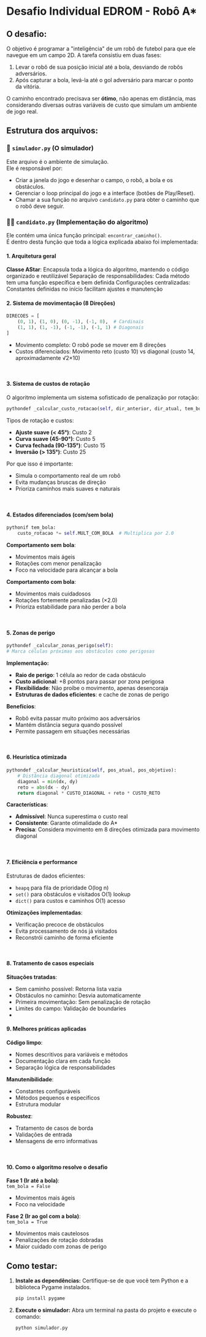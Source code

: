 # Desafio Individual EDROM - Robô A*


## O desafio:

O objetivo é programar a "inteligência" de um robô de futebol para que ele navegue em um campo 2D. 
A tarefa consistiu em duas fases:
1.  Levar o robô de sua posição inicial até a bola, desviando de robôs adversários.
2.  Após capturar a bola, levá-la até o gol adversário para marcar o ponto da vitória.

O caminho encontrado precisava ser **ótimo**, não apenas em distância, mas considerando diversas outras variáveis de custo que simulam um ambiente de jogo real.

## Estrutura dos arquivos:

### 📄 `simulador.py` (O simulador)

Este arquivo é o ambiente de simulação.<br> 
Ele é responsável por:
-   Criar a janela do jogo e desenhar o campo, o robô, a bola e os obstáculos.
-   Gerenciar o loop principal do jogo e a interface (botões de Play/Reset).
-   Chamar a sua função no arquivo `candidato.py` para obter o caminho que o robô deve seguir.

### 👨‍💻 `candidato.py` (Implementação do algoritmo)

Ele contém uma única função principal: `encontrar_caminho()`.<br>
É dentro desta função que toda a lógica explicada abaixo foi implementada:

#### 1. Arquitetura geral

**Classe AStar**: Encapsula toda a lógica do algoritmo, mantendo o código organizado e reutilizável
Separação de responsabilidades: Cada método tem uma função específica e bem definida
Configurações centralizadas: Constantes definidas no início facilitam ajustes e manutenção
<br>

#### 2. Sistema de movimentação (8 Direções)
```python
DIRECOES = [
    (0, 1), (1, 0), (0, -1), (-1, 0),  # Cardinais
    (1, 1), (1, -1), (-1, -1), (-1, 1) # Diagonais
]
```

-   Movimento completo: O robô pode se mover em 8 direções 
-   Custos diferenciados: Movimento reto (custo 10) vs diagonal (custo 14, aproximadamente √2×10)
<br>

#### 3. Sistema de custos de rotação
O algoritmo implementa um sistema sofisticado de penalização por rotação:

```python
pythondef _calcular_custo_rotacao(self, dir_anterior, dir_atual, tem_bola):
```

Tipos de rotação e custos:<br>
-   **Ajuste suave (< 45°)**: Custo 2
-   **Curva suave (45-90°)**: Custo 5
-   **Curva fechada (90-135°)**: Custo 15
-   **Inversão (> 135°)**: Custo 25

Por que isso é importante:<br>
-   Simula o comportamento real de um robô
-   Evita mudanças bruscas de direção
-   Prioriza caminhos mais suaves e naturais
<br>

#### 4. Estados diferenciados (com/sem bola)
```python
pythonif tem_bola:
    custo_rotacao *= self.MULT_COM_BOLA  # Multiplica por 2.0
```
   
**Comportamento sem bola**:<br>
-   Movimentos mais ágeis
-   Rotações com menor penalização
-   Foco na velocidade para alcançar a bola

**Comportamento com bola**:<br>
-   Movimentos mais cuidadosos
-   Rotações fortemente penalizadas (×2.0)
-   Prioriza estabilidade para não perder a bola
<br>

#### 5. Zonas de perigo
```python
pythondef _calcular_zonas_perigo(self):
# Marca células próximas aos obstáculos como perigosas
```
    
**Implementação:**
-   **Raio de perigo**: 1 célula ao redor de cada obstáculo
-   **Custo adicional**: +8 pontos para passar por zona perigosa
-   **Flexibilidade**: Não proíbe o movimento, apenas desencoraja
-   **Estruturas de dados eficientes**: e cache de zonas de perigo

**Benefícios**:
-   Robô evita passar muito próximo aos adversários
-   Mantém distância segura quando possível
-   Permite passagem em situações necessárias
<br>

#### 6. Heurística otimizada
```python
pythondef _calcular_heuristica(self, pos_atual, pos_objetivo):
    # Distância diagonal otimizada
    diagonal = min(dx, dy)
    reto = abs(dx - dy)
    return diagonal * CUSTO_DIAGONAL + reto * CUSTO_RETO
```

**Características**:<br>
-   **Admissível**: Nunca superestima o custo real
-   **Consistente**: Garante otimalidade do A*
-   **Precisa**: Considera movimento em 8 direções otimizada para movimento diagonal
<br>

#### 7. Eficiência e performance
Estruturas de dados eficientes:
-   ```heapq``` para fila de prioridade O(log n)
-   ```set()``` para obstáculos e visitados O(1) lookup
-   ```dict()``` para custos e caminhos O(1) acesso

**Otimizações implementadas**:
-   Verificação precoce de obstáculos
-   Evita processamento de nós já visitados
-   Reconstrói caminho de forma eficiente
<br>

#### 8. Tratamento de casos especiais
**Situações tratadas**:<br>
-   Sem caminho possível: Retorna lista vazia
-   Obstáculos no caminho: Desvia automaticamente
-   Primeira movimentação: Sem penalização de rotação
-   Limites do campo: Validação de boundaries
-   <br>

#### 9. Melhores práticas aplicadas
**Código limpo**:
-   Nomes descritivos para variáveis e métodos
-   Documentação clara em cada função
-   Separação lógica de responsabilidades

**Manutenibilidade**:
-   Constantes configuráveis
-   Métodos pequenos e específicos
-   Estrutura modular

**Robustez**:
-   Tratamento de casos de borda
-   Validações de entrada
-   Mensagens de erro informativas
  <br>

#### 10. Como o algoritmo resolve o desafio

**Fase 1 (Ir até a bola)**:<br>
```tem_bola = False```
-   Movimentos mais ágeis
-   Foco na velocidade


**Fase 2 (Ir ao gol com a bola)**:<br>
```tem_bola = True```
-   Movimentos mais cautelosos
-   Penalizações de rotação dobradas
-   Maior cuidado com zonas de perigo


## Como testar:

1.  **Instale as dependências:** Certifique-se de que você tem Python e a biblioteca Pygame instalados.
    ```bash
    pip install pygame
    ```
2.  **Execute o simulador:** Abra um terminal na pasta do projeto e execute o comando:
    ```bash
    python simulador.py
    ```

